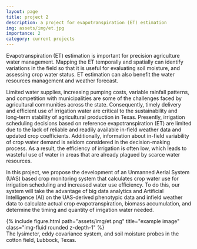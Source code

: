 ```yaml
---
layout: page
title: project 2
description: a project for evapotranspiration (ET) estimation 
img: assets/img/et.jpg
importance: 2
category: current projects
---
```


Evapotranspiration (ET) estimation is important for precision agriculture water management. Mapping the ET temporally and spatially can identify variations in the field so that it is useful for evaluating soil moisture, and assessing crop water status. ET estimation can also benefit the water resources management and weather forecast. 

Limited water supplies, increasing pumping costs, variable rainfall patterns, and competition with municipalities are some of the challenges faced by agricultural communities across the state. Consequently, timely delivery and efficient use of irrigation water are critical to the sustainability and long-term stability of agricultural production in Texas. Presently, irrigation scheduling decisions based on reference evapotranspiration (ET) are limited due to the lack of reliable and readily available in-field weather data and updated crop coefficients. Additionally, information about in-field variability of crop water demand is seldom considered in the decision-making process. As a result, the efficiency of irrigation is often low, which leads to wasteful use of water in areas that are already plagued by scarce water resources.

In this project, we propose the development of an Unmanned Aerial System (UAS) based crop monitoring system that calculates crop water use for irrigation scheduling and increased water use efficiency. To do this, our system will take the advantage of big data analytics and Artificial Intelligence (AI) on the UAS-derived phenotypic data and infield weather data to calculate actual crop evapotranspiration, biomass accumulation, and determine the timing and quantity of irrigation water needed.

<div class="row">
    <div class="col-sm mt-3 mt-md-0">
        {% include figure.html path="assets/img/et.png" title="example image" class="img-fluid rounded z-depth-1" %}
    </div>
</div>
<div class="caption">
    The lysimeter, eddy covariance system, and soil moisture probes in the cotton field, Lubbock, Texas. 
</div>

